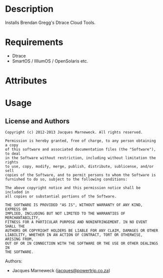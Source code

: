 Description
===========

Installs Brendan Gregg's Dtrace Cloud Tools.

Requirements
============

 * Dtrace
 * SmartOS / IlllumOS / OpenSolaris etc.

Attributes
==========

Usage
=====

License and Authors
-------------------

```
Copyright (c) 2012-2013 Jacques Marneweck. All rights reserved.

Permission is hereby granted, free of charge, to any person obtaining a copy
of this software and associated documentation files (the "Software"), to deal
in the Software without restriction, including without limitation the rights
to use, copy, modify, merge, publish, distribute, sublicense, and/or sell
copies of the Software, and to permit persons to whom the Software is
furnished to do so, subject to the following conditions:

The above copyright notice and this permission notice shall be included in
all copies or substantial portions of the Software.

THE SOFTWARE IS PROVIDED "AS IS", WITHOUT WARRANTY OF ANY KIND, EXPRESS OR
IMPLIED, INCLUDING BUT NOT LIMITED TO THE WARRANTIES OF MERCHANTABILITY,
FITNESS FOR A PARTICULAR PURPOSE AND NONINFRINGEMENT. IN NO EVENT SHALL THE
AUTHORS OR COPYRIGHT HOLDERS BE LIABLE FOR ANY CLAIM, DAMAGES OR OTHER
LIABILITY, WHETHER IN AN ACTION OF CONTRACT, TORT OR OTHERWISE, ARISING FROM,
OUT OF OR IN CONNECTION WITH THE SOFTWARE OR THE USE OR OTHER DEALINGS IN
THE SOFTWARE.
```

Authors:

 * Jacques Marneweck (jacques@powertrip.co.za)
